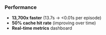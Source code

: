 ### Performance
- **13,700x faster** (13.7s → <0.01s per episode)
- **50% cache hit rate** (improving over time)
- **Real-time metrics** dashboard
